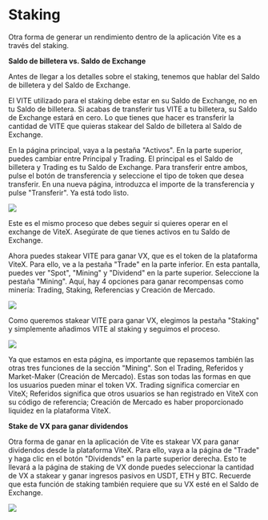 # Staking

Otra forma de generar un rendimiento dentro de la aplicación Vite es a través del staking.

**Saldo de billetera vs. Saldo de Exchange**

Antes de llegar a los detalles sobre el staking, tenemos que hablar del Saldo de billetera y del Saldo de Exchange.

El VITE utilizado para el staking debe estar en su Saldo de Exchange, no en tu Saldo de billetera. Si acabas de transferir tus VITE a tu billetera, su Saldo de Exchange estará en cero. Lo que tienes que hacer es transferir la cantidad de VITE que quieras stakear del Saldo de billetera al Saldo de Exchange.

En la página principal, vaya a la pestaña "Activos". En la parte superior, puedes cambiar entre Principal y Trading. El principal es el Saldo de billetera y Trading es tu Saldo de Exchange. Para transferir entre ambos, pulse el botón de transferencia y seleccione el tipo de token que desea transferir. En una nueva página, introduzca el importe de la transferencia y pulse "Transferir". Ya está todo listo.

![](https://1133519882-files.gitbook.io/\~/files/v0/b/gitbook-x-prod.appspot.com/o/spaces%2FKKudeTJkiGsCkY0t9EYC%2Fuploads%2Fp7QYOFjK1gomNxtVl3EX%2F13.png?alt=media\&token=f9500769-8223-4586-8490-45afd2bd5ed7)

Este es el mismo proceso que debes seguir si quieres operar en el exchange de ViteX. Asegúrate de que tienes activos en tu Saldo de Exchange.&#x20;

Ahora puedes stakear VITE para ganar VX, que es el token de la plataforma ViteX. Para ello, ve a la pestaña "Trade" en la parte inferior. En esta pantalla, puedes ver "Spot", "Mining" y "Dividend" en la parte superior. Seleccione la pestaña "Mining". Aquí, hay 4 opciones para ganar recompensas como minería: Trading, Staking, Referencias y Creación de Mercado.

![](https://1133519882-files.gitbook.io/\~/files/v0/b/gitbook-x-prod.appspot.com/o/spaces%2FKKudeTJkiGsCkY0t9EYC%2Fuploads%2FgQDdX1FOdvvQR9tMZtoA%2F14.png?alt=media\&token=ae21d722-de7a-4859-9c9d-655cc6340c5b)

Como queremos stakear VITE para ganar VX, elegimos la pestaña "Staking" y simplemente añadimos VITE al staking y seguimos el proceso.

![](https://1133519882-files.gitbook.io/\~/files/v0/b/gitbook-x-prod.appspot.com/o/spaces%2FKKudeTJkiGsCkY0t9EYC%2Fuploads%2FqhiBODwOwXZ9C2zIEBr0%2F15.png?alt=media\&token=aee6b4bf-5c59-441e-bae2-34e76953fe25)

Ya que estamos en esta página, es importante que repasemos también las otras tres funciones de la sección "Mining". Son el Trading, Referidos y Market-Maker (Creación de Mercado). Estas son todas las formas en que los usuarios pueden minar el token VX. Trading significa comerciar en ViteX; Referidos significa que otros usuarios se han registrado en ViteX con su código de referencia; Creación de Mercado es haber proporcionado liquidez en la plataforma ViteX.

**Stake de VX para ganar dividendos**

Otra forma de ganar en la aplicación de Vite es stakear VX para ganar dividendos desde la plataforma ViteX. Para ello, vaya a la página de "Trade" y haga clic en el botón "Dividends" en la parte superior derecha. Esto te llevará a la página de staking de VX donde puedes seleccionar la cantidad de VX a stakear y ganar ingresos pasivos en USDT, ETH y BTC. Recuerde que esta función de staking también requiere que su VX esté en el Saldo de Exchange.

![](https://1133519882-files.gitbook.io/\~/files/v0/b/gitbook-x-prod.appspot.com/o/spaces%2FKKudeTJkiGsCkY0t9EYC%2Fuploads%2FfKrMic3vh4txecE2G8Rt%2F15-1.png?alt=media\&token=023e7056-a7cd-406b-a882-24d07ec9036b)
